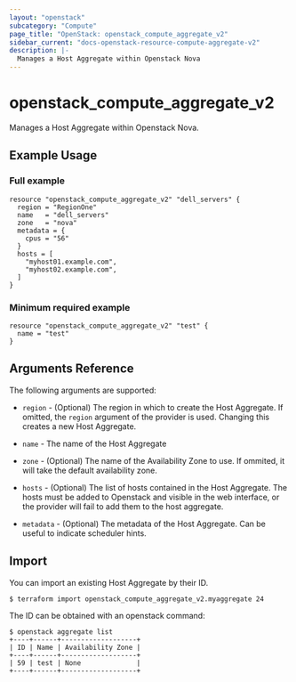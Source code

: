 ```yaml
---
layout: "openstack"
subcategory: "Compute"
page_title: "OpenStack: openstack_compute_aggregate_v2"
sidebar_current: "docs-openstack-resource-compute-aggregate-v2"
description: |-
  Manages a Host Aggregate within Openstack Nova
---
```


# openstack\_compute\_aggregate\_v2

Manages a Host Aggregate within Openstack Nova.

## Example Usage

### Full example

```hcl
resource "openstack_compute_aggregate_v2" "dell_servers" {
  region = "RegionOne"
  name   = "dell_servers"
  zone   = "nova"
  metadata = {
    cpus = "56"
  }
  hosts = [
    "myhost01.example.com",
    "myhost02.example.com",
  ]
}
```

### Minimum required example

```hcl
resource "openstack_compute_aggregate_v2" "test" {
  name = "test"
}
```

## Arguments Reference

The following arguments are supported:

* `region` - (Optional) The region in which to create the Host Aggregate. If
    omitted, the `region` argument of the provider is used. Changing this
    creates a new Host Aggregate.

* `name` - The name of the Host Aggregate
* `zone` - (Optional) The name of the Availability Zone to use. If ommited, it will take the default
  availability zone.
* `hosts` - (Optional) The list of hosts contained in the Host Aggregate. The hosts must be added
  to Openstack and visible in the web interface, or the provider will fail to add them to the host
  aggregate.
* `metadata` - (Optional) The metadata of the Host Aggregate. Can be useful to indicate scheduler hints.

## Import

You can import an existing Host Aggregate by their ID.
```
$ terraform import openstack_compute_aggregate_v2.myaggregate 24
```

The ID can be obtained with an openstack command:
```
$ openstack aggregate list
+----+------+-------------------+
| ID | Name | Availability Zone |
+----+------+-------------------+
| 59 | test | None              |
+----+------+-------------------+
```
